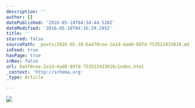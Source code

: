 ```yaml
---
description: ''
author: []
datePublished: '2016-05-18T04:34:44.528Z'
dateModified: '2016-05-18T04:16:29.295Z'
title: ''
starred: false
sourcePath: _posts/2016-05-18-6a470cee-2a1d-4ad0-897d-753522433010.md
inFeed: true
hasPage: true
inNav: false
url: 6a470cee-2a1d-4ad0-897d-753522433010/index.html
_context: 'http://schema.org'
_type: Article

---
```

![](https://the-grid-user-content.s3-us-west-2.amazonaws.com/69f890d8-cc99-4c58-8f35-5f659bfdb718.jpg)
